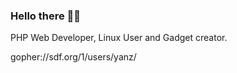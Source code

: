 ### Hello there 🖖🏽

PHP Web Developer, Linux User and Gadget creator.


gopher://sdf.org/1/users/yanz/
